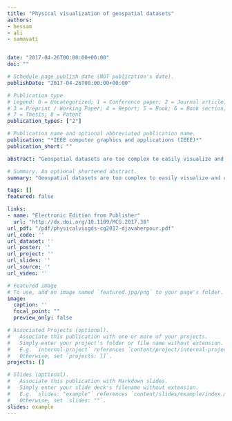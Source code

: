 ```yaml
---
title: "Physical visualization of geospatial datasets"
authors:
- hessam
- ali
- samavati


date: "2017-04-26T00:00:00+00:00"
doi: ""

# Schedule page publish date (NOT publication's date).
publishDate: "2017-04-26T00:00:00+00:00"

# Publication type.
# Legend: 0 = Uncategorized; 1 = Conference paper; 2 = Journal article;
# 3 = Preprint / Working Paper; 4 = Report; 5 = Book; 6 = Book section;
# 7 = Thesis; 8 = Patent
publication_types: ["2"]

# Publication name and optional abbreviated publication name.
publication: "*IEEE computer graphics and applications (IEEE)*"
publication_short: ""

abstract: "Geospatial datasets are too complex to easily visualize and understand on a computer screen. Combining digital fabrication with a discrete global grid system (DGGS) can produce physical models of the Earth for visualizing multiresolution geospatial datasets. This proposed approach includes a mechanism for attaching a set of 3D printed segments to produce a scalable model of the Earth. The authors have produced two models that support the attachment of different datasets both in 2D and 3D format."

# Summary. An optional shortened abstract.
summary: "Geospatial datasets are too complex to easily visualize and understand on a computer screen. Combining digital fabrication with a discrete global grid system (DGGS) can produce physical models of the Earth for visualizing multiresolution geospatial datasets. This proposed approach includes a mechanism for attaching a set of 3D printed segments to produce a scalable model of the Earth. The authors have produced two models that support the attachment of different datasets both in 2D and 3D format...."

tags: []
featured: false

links:
- name: "Electronic Edition from Publisher"
  url: "http://dx.doi.org/10.1109/MCG.2017.38"
url_pdf: "/pdf/physicalvisgds-cg2017-djavaherpour.pdf"
url_code: ''
url_dataset: ''
url_poster: ''
url_project: ''
url_slides: ''
url_source: ''
url_video: ''

# Featured image
# To use, add an image named `featured.jpg/png` to your page's folder. 
image:
  caption: ''
  focal_point: ""
  preview_only: false

# Associated Projects (optional).
#   Associate this publication with one or more of your projects.
#   Simply enter your project's folder or file name without extension.
#   E.g. `internal-project` references `content/project/internal-project/index.md`.
#   Otherwise, set `projects: []`.
projects: []

# Slides (optional).
#   Associate this publication with Markdown slides.
#   Simply enter your slide deck's filename without extension.
#   E.g. `slides: "example"` references `content/slides/example/index.md`.
#   Otherwise, set `slides: ""`.
slides: example
---
```

